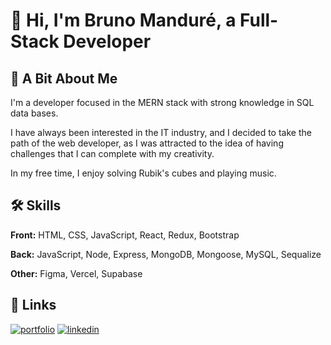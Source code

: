 
# 👋 Hi, I'm Bruno Manduré, a Full-Stack Developer

## 🧑‍ A Bit About Me
I'm a developer focused in the MERN stack with strong knowledge in SQL data bases.

I have always been interested in the IT industry, and I decided to take the path of the web developer, as I was attracted to the idea of having challenges that I can complete with my creativity.

In my free time, I enjoy solving Rubik's cubes and playing music.
## 🛠 Skills

**Front:** HTML, CSS, JavaScript, React, Redux, Bootstrap

**Back:** JavaScript, Node, Express, MongoDB, Mongoose, MySQL, Sequalize

**Other:** Figma, Vercel, Supabase
## 🔗 Links
[![portfolio](https://img.shields.io/badge/my_portfolio-000?style=for-the-badge&logo=ko-fi&logoColor=white)](https://manduredev.vercel.app/)
[![linkedin](https://img.shields.io/badge/linkedin-0A66C2?style=for-the-badge&logo=linkedin&logoColor=white)](https://www.linkedin.com/in/brunomandur%C3%A9/)
